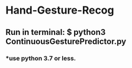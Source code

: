 # Hand-Gesture-Recog


## Run in terminal: $ python3 ContinuousGesturePredictor.py
### *use python 3.7 or less.


